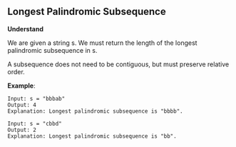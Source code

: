 ## Longest Palindromic Subsequence

**Understand**

We are given a string s.
We must return the length of the longest palindromic subsequence in s.

A subsequence does not need to be contiguous, but must preserve relative order.

**Example**:

```
Input: s = "bbbab"
Output: 4
Explanation: Longest palindromic subsequence is "bbbb".
```

```
Input: s = "cbbd"
Output: 2
Explanation: Longest palindromic subsequence is "bb".
```
